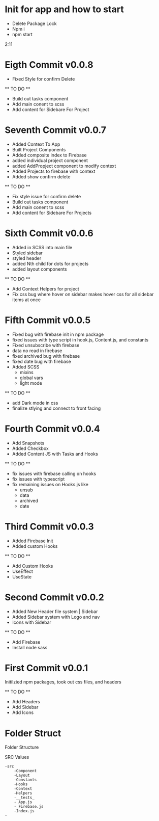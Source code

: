 # Init for app and how to start

- Delete Package Lock
- Npm i
- npm start

2:11

# Eigth Commit v0.0.8

- Fixed Style for confirm Delete

** TO DO **

- Build out tasks component 
- Add main conent to scss
- Add content for Sidebare For Project


# Seventh Commit v0.0.7

- Added Context To App
- Built Project Components
- Added composite index to Firebase
- added individual project component 
- added AddPropject component to modify context
- Added Projects to firebase with context
- Added show confirm delete

** TO DO **

- Fix style issue for confirm delete
- Build out tasks component 
- Add main conent to scss
- Add content for Sidebare For Projects


# Sixth Commit v0.0.6

- Added in SCSS into main file
- Styled sidebar
- styled header
- added Nth child for dots for projects 
- added layout components 

** TO DO ** 

- Add Context Helpers for project 
- Fix css bug where hover on sidebar makes hover css for all sidebar items at once

# Fifth Commit v0.0.5

- Fixed bug with firebase init in npm package
- fixed issues with type script in hook.js, Content.js, and constants
- Fixed unsubscribe with firebase
- data no read in firebase
- fixed archived bug with firebase
- fixed date bug with firebase
- Added SCSS
    - mixins
    - global vars
    - light mode

** TO DO ** 
- add Dark mode in css
- finalize stlying and connect to front facing 

# Fourth Commit v0.0.4
- Add Snapshots
- Added Checkbox
- Added Content JS with Tasks and Hooks

** TO DO **
 - fix issues with firebase calling on hooks
 - fix issues with typescript
 - fix remaining issues on Hooks.js like 
    - unsub
    - data
    - archived
    - date

# Third Commit v0.0.3
- Added Firebase Init
- Added custom Hooks


** TO DO **
 - Add Custom Hooks
 - UseEffect
 - UseState
# Second Commit v0.0.2
- Added New Header file system | Sidebar
- Added Sidebar system with Logo and nav 
- Icons with Sidebar


** TO DO **
 - Add Firebase
 - Install node sass

# First Commit v0.0.1
Initilzied npm packages, took out css files, and headers 

** TO DO **
 - Add Headers
 - Add Sidebar
 - Add Icons

# Folder Struct 
Folder Structure




SRC Values 

    -src
        -Component
        -Layout 
        -Constants 
        -Hooks
        -Context
        -Helpers
        -__tests_
        - App.js
        - Firebase.js
        -Index.js
    -
